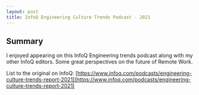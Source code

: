 ```yaml
---
layout: post
title: InfoQ Engineering Culture Trends Podcast - 2021
---
```


## Summary

I enjoyed appearing on this InfoQ Engineering trends podcast along with my other InfoQ editors. Some great perspectives on the future of Remote Work.

List to the original on InfoQ: [https://www.infoq.com/podcasts/engineering-culture-trends-report-2021](https://www.infoq.com/podcasts/engineering-culture-trends-report-2021)